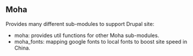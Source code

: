 Moha
-

Provides many different sub-modules to support Drupal site:
    
-   moha: provides util functions for other Moha sub-modules.
-   moha_fonts: mapping google fonts to local fonts to boost site speed in China.
    
